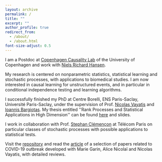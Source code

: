 ```yaml
---
layout: archive
permalink: /
title: ""
excerpt: ""
author_profile: true
redirect_from: 
  - /about/
  - /about.html
font-size-adjust: 0.5
---
```


I am a Postdoc at [Copenhagen Causality Lab](https://www.math.ku.dk/english/research/spt/cocala/) of the University of Copenhagen and work with [Niels Richard Hansen](https://nrhstat.org).

My research is centered on nonparametric statistics, statistical learning and stochastic processes, with applications to biomedical studies. I am now interested in causal learning for unstructured events, and in particular in conditional independence testing and learning algorithms.

I successfully finished my PhD at Centre Borelli, ENS Paris-Saclay, Université Paris-Saclay, under the supervision of Prof. [Nicolas Vayatis](http://nvayatis.perso.math.cnrs.fr) and [Ioannis Bargiotas](https://scholar.google.com/citations?user=pI6eATYAAAAJ&hl=en). My thesis entitled ''Rank Processes and Statistical Applications in High Dimension'' can be found [here](https://tel.archives-ouvertes.fr/tel-03700901) and slides.

I work in collaboration with Prof. [Stephan Clémençon](https://perso.telecom-paristech.fr/clemenco/) at Télécom Paris on particular classes of stochastic processes with possible applications to statistical tests. 

Visit the [repository](https://github.com/MyrtoLimnios/covid19-biblio) and read the [article](https://arxiv.org/abs/2109.01450) of a selection of papers related to COVID-19 outbreak developed with Marie Garin, Alice Nicolaï and Nicolas Vayatis, with detailed reviews.

